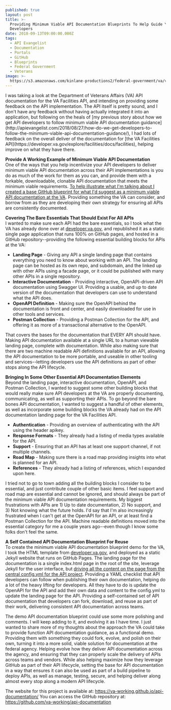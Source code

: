 ```yaml
---
published: true
layout: post
title: >-
  Providing Minimum Viable API Documentation Blueprints To Help Guide Your API
  Developers
date: 2018-09-13T09:00:00.000Z
tags:
  - API Evangelist
  - Documentation
  - Portals
  - GitHub
  - Blueprints
  - Federal Government
  - Veterans
image: >-
  https://s3.amazonaws.com/kinlane-productions2/federal-government/va/va-definitions-support.png
---
```

<p><a href="https://va-working.github.io/api-documentation/"></a></p>I was taking a look at the Department of Veterans Affairs (VA) API documentation for the VA Facilities API, and intending on providing some feedback on the API implementation. The API itself is pretty sound, and I don't have any feedback without having actually integrated it into an application, but following on the heals of [my previous story about how we get API developers to follow minimum viable API documentation guidance](http://apievangelist.com/2018/08/27/how-do-we-get-developers-to-follow-the-minimum-viable-api-documentation-guidance/), I had lots of feedback on the overall deliver of the documentation for [the VA Facilities API](https://developer.va.gov/explore/facilities/docs/facilities), helping improve on what they have there.

**Provide A Working Example of Minimum Viable API Documentation**<br />
One of the ways that you help incentivize your API developers to deliver minimum viable API documentation across their API implementations is you do as much of the work for them as you can, and provide them with a forkable, downloadable, clonable API documentation that meets the minimum viable requirements. [To help illustrate what I'm talking about I created a base GitHub blueprint for what I'd suggest as a minimum viable API documentation at the VA](https://va-working.github.io/api-documentation/). Providing something the VA can consider, and borrow from as they are developing their own strategy for ensuring all APIs are consistently documented.

**Covering The Bare Essentials That Should Exist For All APIs**<br />
I wanted to make sure each API had the bare essentials, so I took what the VA has already done over at [developer.va.gov](https://developer.va.gov/), and republished it as a static single page application that runs 100% on GitHub pages, and hosted in a GitHub repository--providing the following essential building blocks for APIs at the VA:

- **Landing Page** - Giving any API a single landing page that contains everything you need to know about working with an API. The landing page can be hosted as its own repo, and subdomain, and the linked up with other APIs using a facade page, or it could be published with many other APIs in a single repository.
- **Interactive Documentation** - Providing interactive, OpenAPI-driven API documentation using Swagger UI. Providing a usable, and up to date version of the documentation that developers can use to understand what the API does.
- **OpenAPI Definition** - Making sure the OpenAPI behind the documentation is front and center, and easily downloaded for use in other tools and services.
- **Postman Collection** - Providing a Postman Collection for the API, and offering it as more of a transactional alternative to the OpenAPI.

That covers the bases for the documentation that EVERY API should have. Making API documentation available at a single URL to a human viewable landing page, complete with documentation. While also making sure that there are two machine readable API definitions available for an API, allowing the API documentation to be more portable, and useable in other tooling and services--letting developers use the API definitions as part of other stops along the API lifecycle.

**Bringing In Some Other Essential API Documentation Elements**<br />
Beyond the landing page, interactive documentation, OpenAPI, and Postman Collection, I wanted to suggest some other building blocks that would really make sure API developers at the VA are properly documenting, communicating, as well as supporting their APIs. To go beyond the bare bones API documentation, I wanted to suggest a handful of other elements, as well as incorporate some building blocks the VA already had on the API documentation landing page for the VA Facilities API.

- **Authentication** - Providing an overview of authenticating with the API using the header apikey.
- **Response Formats** - They already had a listing of media types available for the API.
- **Support** - Ensuring that an API has at least one support channel, if not multiple channels.
- **Road Map** - Making sure there is a road map providing insights into what is planned for an API.
- **References** - They already had a listing of references, which I expanded upon here.

I tried not to go to town adding all the building blocks I consider to be essential, and just contribute couple of other basic items. I feel support and road map are essential and cannot be ignored, and should always be part of the minimum viable API documentation requirements. My biggest frustrations with APIs are 1) Up to date documentation, 2) No support, and 3) Not knowing what the future holds. I'd say that I'm also increasingly frustrated when I can't get at the OpenAPI for an API, or at least find a Postman Collection for the API. Machine readable definitions moved into the essential category for me a couple years ago--even though I know some folks don't feel the same.

**A Self Contained API Documentation Blueprint For Reuse**<br />
To create the minimum viable API documentation blueprint demo for the VA, I took the HTML template from [developer.va.gov](https://developer.va.gov/), and deployed as a static Jekyll website that runs on GitHub Pages. The landing page for the documentation is a single index.html page in the root of the site, leverage Jekyll for the user interface, but [driving all the content on the page from the central config.yml for the API project](https://github.com/va-working/api-documentation/blob/master/_config.yml). Providing a YAML checklist that API developers can follow when publishing their own documentation, helping do a lot of the heavy lifting for developers. All they have to do is update the OpenAPI for the API and add their own data and content to the config.yml to update the landing page for the API. Providing a self-contained set of API documentation that developers can fork, download, and reuse as part of their work, delivering consistent API documentation across teams.

The demo API documentation blueprint could use some more polishing and comments. I will keep adding to it, and evolving it as I have time. I just wanted to share more of my thoughts about the approach the VA could take to provide function API documentation guidance, as a functional demo. Providing them with something they could fork, evolve, and polish on their own, turning it into a more solid, viable solution for documentation at the federal agency. Helping evolve how they deliver API documentation across the agency, and ensuring that they can properly scale the delivery of APIs across teams and vendors. While also helping maximize how they leverage GitHub as part of their API lifecycle, setting the base for API documentation in a way that ensures it can also be used as part of a build pipeline to deploy APIs, as well as manage, testing, secure, and helping deliver along almost every stop along a modern API lifecycle.

The website for this project is available at: https://va-working.github.io/api-documentation/
You can access the GitHub repository at: https://github.com/va-working/api-documentation
